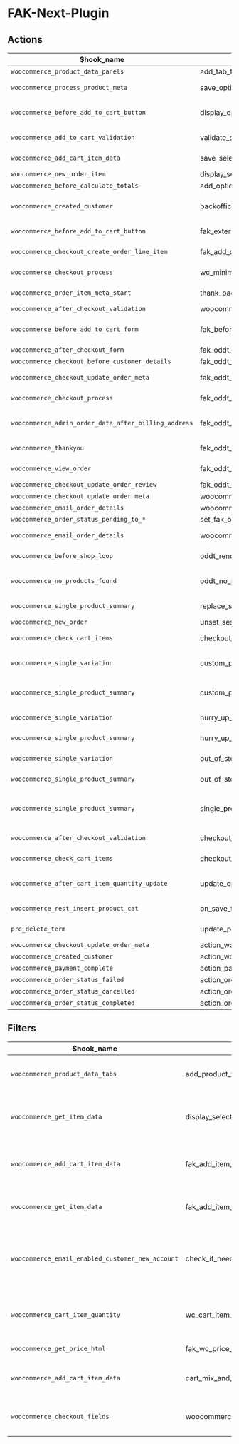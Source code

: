 # FAK-Next-Plugin

## Actions

| $hook_name                                            | $callback                                             |                         description                         |
| ----------                                            | ---------                                             | ----------------------------------------------------------- |
| `woocommerce_product_data_panels`                     | add_tab_fields                                        | - |
| `woocommerce_process_product_meta`                    | save_options                                          | save selected mix and match or optional products to meta data |
| `woocommerce_before_add_to_cart_button`               | display_options_on_product_page                       | render product mix and match or optional products from backoffice (if exists) |
| `woocommerce_add_to_cart_validation`                  | validate_selected_options                             | validate selected options (mix and match / optional) |
| `woocommerce_add_cart_item_data`                      | save_selected_options                                 | save selected options (mix and match/ optional in cart meta data) |
| `woocommerce_new_order_item`                          | display_selected_options_with_order_info              | - |
| `woocommerce_before_calculate_totals`                 | add_option_price_on_checkout                          | - |
| `woocommerce_created_customer`                        | backoffice_user_pass                                  | set user password from backoffice if exists (migration functionality) |
| `woocommerce_before_add_to_cart_button`               | fak_external_comment_field                            | render comment form on WC single product page |
| `woocommerce_checkout_create_order_line_item`         | fak_add_custom_order_line_item_meta                   | add comment (if exists) to order meta data |
| `woocommerce_checkout_process`                        | wc_minimum_order_amount                               | check if order sum >= 1 € (by default) |
| `woocommerce_order_item_meta_start`                   | thank_page_show_variables                             | show variable or mix and match products on order thank page |
| `woocommerce_after_checkout_validation`               | woocommerce_after_checkout_validation_update          | - |
| `woocommerce_before_add_to_cart_form`                 | fak_before_add_to_cart_form                           | render variations or accessories products on WC single product page if enabled options |
| `woocommerce_after_checkout_form`                     | fak_oddt_datepicker_js                                | wp_enqueue_script datepicker.js |
| `woocommerce_checkout_before_customer_details`        | fak_oddt_echo_fields                                  | render delivery date time fields |
| `woocommerce_checkout_update_order_meta`              | fak_oddt_save_meta                                    | save selected date/time to order meata data |
| `woocommerce_checkout_process`                        | fak_oddt_validate                                     | validate selected date/time values |
| `woocommerce_admin_order_data_after_billing_address`  | fak_oddt_display_admin_order_meta                     | show selected date/time values in admin page after billing address |
| `woocommerce_thankyou`                                | fak_oddt_view_order_and_thankyou_page                 | show selected date/time values on thankyou page |
| `woocommerce_view_order`                              | fak_oddt_view_order_and_thankyou_page                 | show selected date/time values on view order page |
| `woocommerce_checkout_update_order_review`            | fak_oddt_woocommerce_checkout_update_order_review     | just update WC session |
| `woocommerce_checkout_update_order_meta`              | woocommerce_checkout_update_order_meta_order_number   | order number from backoffice |
| `woocommerce_email_order_details`                     | woocommerce_email_order_details_order_number          | show backoffice order number |
| `woocommerce_order_status_pending_to_*`               | set_fak_order_number                                  | backoffice ON |
| `woocommerce_email_order_details`                     | woocommerce_email_order_details_show_oddt_info        | show order delivery date time in email |
| `woocommerce_before_shop_loop`                        | oddt_render_filters_form                              | render order delivery date time filter form |
| `woocommerce_no_products_found`                       | oddt_no_products_found                                | call woocommerce_before_shop_loop action |
| `woocommerce_single_product_summary`                  | replace_single_add_to_cart_button                     | check if product allow after filters (only if filters selected) |
| `woocommerce_new_order`                               | unset_session                                         | just refresh session |
| `woocommerce_check_cart_items`                        | checkout_processing_time_message                      | product unavaliable after filters (show message) |
| `woocommerce_single_variation`                        | custom_product_button                                 | replace add to cart button (only if product unavaliable after ODDt filters) |
| `woocommerce_single_product_summary`                  | custom_product_button                                 | replace add to cart button (only if product unavaliable after ODDt filters) |
| `woocommerce_single_variation`                        | hurry_up_message                                      | show hurry up message (only if use stock system) |
| `woocommerce_single_product_summary`                  | hurry_up_message                                      | show hurry up message (only if use stock system) |
| `woocommerce_single_variation`                        | out_of_stock_message                                  | show out of stock message (only if use stock system) |
| `woocommerce_single_product_summary`                  | out_of_stock_message                                  | show out of stock message (only if use stock system) |
| `woocommerce_single_product_summary`                  | single_product_summary_validate                       | only if stock system is enabled: validate product, required subproducts, mix and match and variables subproducts |
| `woocommerce_after_checkout_validation`               | checkout_stock_validation                             | stock system: validate all products in cart backend part |
| `woocommerce_check_cart_items`                        | checkout_stock_validation_view                        | stock system: validate all products in cart frontend part |
| `woocommerce_after_cart_item_quantity_update`         | update_options_cart_item_data                         | stock system: revalidate all products in cart after change quantity products |
| `woocommerce_rest_insert_product_cat`                 | on_save_termmeta                                      | update _category_last_update term meta |
| `pre_delete_term`                                     | update_products_status                                | set products to draft if they have only 1 category and we deled it |
| `woocommerce_checkout_update_order_meta`              | action_woocommerce_new_order                          | send order to strapi |
| `woocommerce_created_customer`                        | action_woocommerce_created_customer                   | send order to strapi |
| `woocommerce_payment_complete`                        | action_payment_complete                               | send order to strapi |
| `woocommerce_order_status_failed`                     | action_order_status_cancelled                         | send order to strapi |
| `woocommerce_order_status_cancelled`                  | action_order_status_cancelled                         | send order to strapi |
| `woocommerce_order_status_completed`                  | action_order_status_completed                         | send order to strapi |

## Filters

| $hook_name  | $callback |                          description                         |
| ----------- | --------- | ------------------------------------------------------------ |
| `woocommerce_product_data_tabs` | add_product_tab | add new tab "custom options" |
| `woocommerce_get_item_data` | display_selected_options_on_checkout | render selecte options on checkout page |
| `woocommerce_add_cart_item_data` | fak_add_item_data | add value from comment form to cart item data |
| `woocommerce_get_item_data` | fak_add_item_meta | display information as meta on cart page |
| `woocommerce_email_enabled_customer_new_account` | check_if_need_send_email | not send email customers from backoffice after migration |
| `woocommerce_cart_item_quantity` | wc_cart_item_quantity | set product quantity from product meta data |
| `woocommerce_get_price_html` | fak_wc_price_per_piece | per piece text in price |
| `woocommerce_add_cart_item_data` | cart_mix_and_match_item | split mix and match products in cart |
| `woocommerce_checkout_fields` | woocommerce_checkout_fields_update | just add class to billing fields |